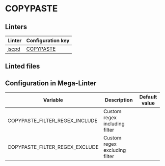 <!-- markdownlint-disable MD003 MD020 MD033 MD041 -->
<!-- Generated by .automation/build.py, please do not update manually -->
<!-- Instead, update descriptor file at https://github.com/nvuillam/mega-linter/tree/master/megalinter/descriptors/copypaste.yml -->
# COPYPASTE

## Linters

| Linter | Configuration key |
| ------ | ----------------- |
| [jscpd](copypaste_jscpd.md) | [COPYPASTE](copypaste_jscpd.md) |

## Linted files

## Configuration in Mega-Linter

| Variable | Description | Default value |
| ----------------- | -------------- | -------------- |
| COPYPASTE_FILTER_REGEX_INCLUDE | Custom regex including filter |  |
| COPYPASTE_FILTER_REGEX_EXCLUDE | Custom regex excluding filter |  |

